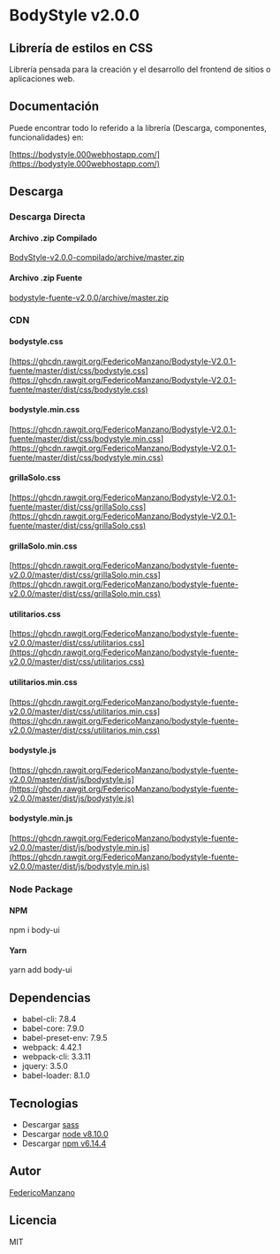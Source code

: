 # BodyStyle v2.0.0

## Librería de estilos en CSS

Librería pensada para la creación y el desarrollo del frontend de sitios o aplicaciones
web.

## Documentación

Puede encontrar todo lo referido a la librería (Descarga, componentes, funcionalidades) en: 

[https://bodystyle.000webhostapp.com/](https://bodystyle.000webhostapp.com/)

## Descarga

### Descarga Directa

#### Archivo .zip Compilado

[BodyStyle-v2.0.0-compilado/archive/master.zip](https://github.com/FedericoManzano/BodyStyle-v2.0.0-compilado/archive/master.zip)

#### Archivo .zip Fuente

[bodystyle-fuente-v2.0.0/archive/master.zip](https://github.com/FedericoManzano/bodystyle-fuente-v2.0.0/archive/master.zip)

### CDN

#### bodystyle.css
[https://ghcdn.rawgit.org/FedericoManzano/Bodystyle-V2.0.1-fuente/master/dist/css/bodystyle.css](https://ghcdn.rawgit.org/FedericoManzano/Bodystyle-V2.0.1-fuente/master/dist/css/bodystyle.css)

#### bodystyle.min.css
[https://ghcdn.rawgit.org/FedericoManzano/Bodystyle-V2.0.1-fuente/master/dist/css/bodystyle.min.css](https://ghcdn.rawgit.org/FedericoManzano/Bodystyle-V2.0.1-fuente/master/dist/css/bodystyle.min.css)

#### grillaSolo.css
[https://ghcdn.rawgit.org/FedericoManzano/Bodystyle-V2.0.1-fuente/master/dist/css/grillaSolo.css](https://ghcdn.rawgit.org/FedericoManzano/Bodystyle-V2.0.1-fuente/master/dist/css/grillaSolo.css)

#### grillaSolo.min.css
[https://ghcdn.rawgit.org/FedericoManzano/bodystyle-fuente-v2.0.0/master/dist/css/grillaSolo.min.css](https://ghcdn.rawgit.org/FedericoManzano/bodystyle-fuente-v2.0.0/master/dist/css/grillaSolo.min.css)


#### utilitarios.css
[https://ghcdn.rawgit.org/FedericoManzano/bodystyle-fuente-v2.0.0/master/dist/css/utilitarios.css](https://ghcdn.rawgit.org/FedericoManzano/bodystyle-fuente-v2.0.0/master/dist/css/utilitarios.css)

#### utilitarios.min.css
[https://ghcdn.rawgit.org/FedericoManzano/bodystyle-fuente-v2.0.0/master/dist/css/utilitarios.min.css](https://ghcdn.rawgit.org/FedericoManzano/bodystyle-fuente-v2.0.0/master/dist/css/utilitarios.min.css)


#### bodystyle.js
[https://ghcdn.rawgit.org/FedericoManzano/bodystyle-fuente-v2.0.0/master/dist/js/bodystyle.js](https://ghcdn.rawgit.org/FedericoManzano/bodystyle-fuente-v2.0.0/master/dist/js/bodystyle.js)

#### bodystyle.min.js
[https://ghcdn.rawgit.org/FedericoManzano/bodystyle-fuente-v2.0.0/master/dist/js/bodystyle.min.js](https://ghcdn.rawgit.org/FedericoManzano/bodystyle-fuente-v2.0.0/master/dist/js/bodystyle.min.js)

### Node Package

#### NPM
npm i body-ui

#### Yarn
yarn add body-ui

## Dependencias 

- babel-cli: 7.8.4
- babel-core: 7.9.0
- babel-preset-env: 7.9.5
- webpack: 4.42.1
- webpack-cli: 3.3.11
- jquery: 3.5.0
- babel-loader: 8.1.0

## Tecnologias

- Descargar [sass](https://sass-lang.com/install)
- Descargar [node v8.10.0](https://nodejs.org/es/download/)
- Descargar [npm v6.14.4](https://www.npmjs.com/get-npm)

## Autor

[FedericoManzano](https://github.com/FedericoManzano)

## Licencia

MIT 
